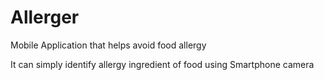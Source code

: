 # Allerger
Mobile Application that helps avoid food allergy

It can simply identify allergy ingredient of food using Smartphone camera 

